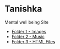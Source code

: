 # Tanishka
Mental well being Site
- [Folder 1 - Images](https://drive.google.com/drive/folders/1xE0B82bdn1axG70HmzUVZz5_lzUs2fL9)
- [Folder 2 - Music](https://drive.google.com/drive/folders/12XnnKjLLPavJyus2LKcfvjnGViE-vVJA)
- [Folder 3 - HTML Files](https://drive.google.com/drive/folders/1jhySWBHLz8aiTJqVE209Rg7xScJv7skU)
